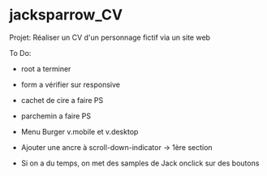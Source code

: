 # jacksparrow_CV
Projet: Réaliser un CV d'un personnage fictif via un site web


To Do:
- root a terminer
- form a vérifier sur responsive
- cachet de cire a faire PS
- parchemin a faire PS

- Menu Burger v.mobile et v.desktop
- Ajouter une ancre à scroll-down-indicator -> 1ère section
- Si on a du temps, on met des samples de Jack onclick sur des boutons
